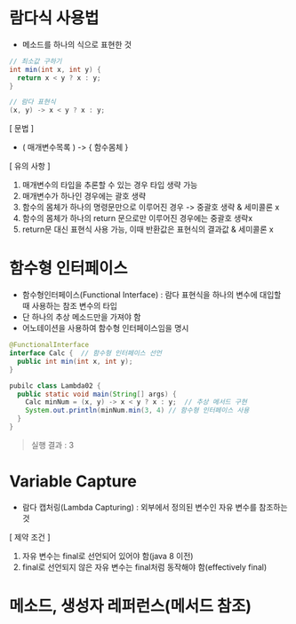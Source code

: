 # 람다식 사용법
* 메소드를 하나의 식으로 표현한 것

```java
// 최소값 구하기
int min(int x, int y) {
  return x < y ? x : y;
}

// 람다 표현식
(x, y) -> x < y ? x : y;
```

[ 문법 ] 
* ( 매개변수목록 ) -> { 함수몸체 }

[ 유의 사항 ]
1. 매개변수의 타입을 추론할 수 있는 경우 타입 생략 가능
2. 매개변수가 하나인 경우에는 괄호 생략
3. 함수의 몸체가 하나의 명령문만으로 이루어진 경우 -> 중괄호 생략 & 세미콜론 x
4. 함수의 몸체가 하나의 return 문으로만 이루어진 경우에는 중괄호 생략x
5. return문 대신 표현식 사용 가능, 이때 반환값은 표현식의 결과값 & 세미콜론 x

# 함수형 인터페이스
* 함수형인터페이스(Functional Interface) : 람다 표현식을 하나의 변수에 대입할 때 사용하는 참조 변수의 타입
* 단 하나의 추상 메소드만을 가져야 함
* 어노테이션을 사용하여 함수형 인터페이스임을 명시

```java
@FunctionalInterface
interface Calc {  // 함수형 인터페이스 선언
  public int min(int x, int y);
}

pubilc class Lambda02 {
  public static void main(String[] args) {
    Calc minNum = (x, y) -> x < y ? x : y;  // 추상 메서드 구현
    System.out.println(minNum.min(3, 4) // 함수형 인터페이스 사용
  }
}
```
> 실행 결과 : 3

# Variable Capture
* 람다 캡처링(Lambda Capturing) : 외부에서 정의된 변수인 자유 변수를 참조하는 것

[ 제약 조건 ]
1. 자유 변수는 final로 선언되어 있어야 함(java 8 이전)
2. final로 선언되지 않은 자유 변수는 final처럼 동작해야 함(effectively final)


# 메소드, 생성자 레퍼런스(메서드 참조)
